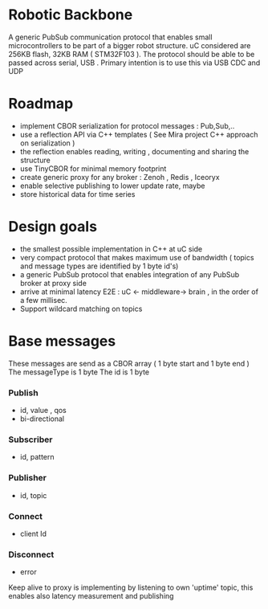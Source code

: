 # Robotic Backbone
A generic PubSub communication protocol that enables small microcontrollers to be part of a bigger robot structure.  uC considered are 256KB flash, 32KB RAM ( STM32F103 ). 
The protocol should be able to be passed across serial, USB . Primary intention is to use this via USB CDC and UDP

# Roadmap
- implement CBOR serialization for protocol messages : Pub,Sub,..
- use a reflection API via C++ templates ( See Mira project C++ approach on serialization )
- the reflection enables reading, writing , documenting and sharing the structure 
- use TinyCBOR for minimal memory footprint
- create generic proxy for any broker : Zenoh , Redis , Iceoryx
- enable selective publishing to lower update  rate, maybe
- store historical data for time series

# Design goals
- the smallest possible implementation in C++ at uC side
- very compact protocol that makes maximum use of bandwidth ( topics and message types are identified by 1 byte id's)
- a generic PubSub protocol that enables integration of any PubSub broker at proxy side
- arrive at minimal latency E2E : uC <- middleware-> brain , in the order of a few millisec. 
- Support wildcard matching on topics 

# Base messages 
These messages are send as a CBOR array ( 1 byte start and 1 byte end )
The messageType is 1 byte
The id is 1 byte
### Publish 
- id, value , qos
- bi-directional
### Subscriber
- id, pattern
### Publisher
- id, topic
### Connect
- client Id
### Disconnect
- error 

Keep alive to proxy is implementing by listening to own 'uptime' topic, this enables also latency measurement and publishing

